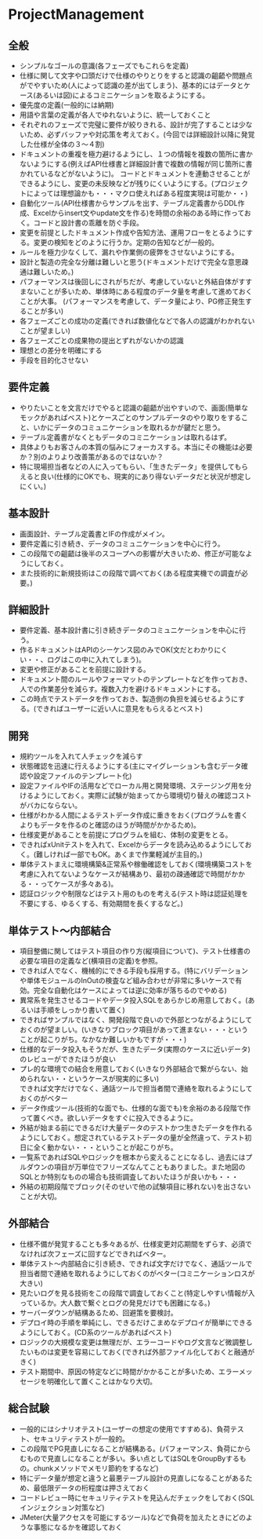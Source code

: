 # ProjectManagement

## 全般
- シンプルなゴールの意識(各フェーズでもこれらを定義)
- 仕様に関して文字や口頭だけで仕様のやりとりをすると認識の齟齬や問題点がでやすいため(人によって認識の差が出てしまう)、基本的にはデータとケース(あるいは図)によるコミニケーションを取るようにする。
- 優先度の定義(一般的には納期)
- 用語や言葉の定義が各人でゆれないように、統一しておくこと
- それぞれのフェーズで完璧に要件が絞りきれる、設計が完了することは少ないため、必ずバッファや対応策を考えておく。(今回では詳細設計以降に発覚した仕様が全体の３〜４割)
- ドキュメントの重複を極力避けるようにし、１つの情報を複数の箇所に書かないようにする(例えばAPI仕様書と詳細設計書で複数の情報が同じ箇所に書かれているなどがないように)。
コードとドキュメントを連動させることができるようにし、変更の未反映などが残りにくいようにする。(プロジェクトによっては理想論かも・・・マクロ使えればある程度実現は可能か・・)
- 自動化ツール(API仕様書からサンプルを出す、テーブル定義書からDDL作成、Excelからinsert文やupdate文を作る)を時間の余裕のある時に作っておく。コードと設計書の乖離を防ぐ手段。
- 変更を前提としたドキュメント作成や告知方法、運用フローをとるようにする。変更の検知をどのように行うか。定期の告知などが一般的。
- ルールを極力少なくして、漏れや作業側の疲弊をさせないようにする。
- 設計と製造の完全な分離は難しいと思う(ドキュメントだけで完全な意思疎通は難しいため。)
- パフォーマンスは後回しにされがちだが、考慮していないと外結自体がすすまないことが多いため、単体時にある程度のデータ量を考慮して進めておくことが大事。
(パフォーマンスを考慮して、データ量により、PG修正発生することが多い)
- 各フェーズごとの成功の定義(できれば数値化などで各人の認識がわかれないことが望ましい)
- 各フェーズごとの成果物の提出とずれがないかの認識
- 理想との差分を明確にする
- 手段を目的化させない

## 要件定義
- やりたいことを文言だけでやると認識の齟齬が出やすいので、画面(簡単なモックがあればベスト)とケースごとのサンプルデータのやり取りをすること、いかにデータのコミュニケーションを取れるかが鍵だと思う。
- テーブル定義書がなくともデータのコミニケーションは取れるはず。
- 具体よりもお客さんの本質の悩みにフォーカスする。本当にその機能は必要か？別のよりより改善策があるのではないか？
- 特に現場担当者などの人に入ってもらい、「生きたデータ」を提供してもらえると良い(仕様的にOKでも、現実的にあり得ないデータだと状況が想定しにくい。)

## 基本設計
- 画面設計、テーブル定義書とIFの作成がメイン。
- 要件定義に引き続き、データのコミュニケーションを中心に行う。
- この段階での齟齬は後半のスコープへの影響が大きいため、修正が可能なようにしておく。
- また技術的に新規技術はこの段階で調べておく(ある程度実機での調査が必要。)

## 詳細設計
- 要件定義、基本設計書に引き続きデータのコミュニケーションを中心に行う。
- 作るドキュメントはAPIのシーケンス図のみでOK(文だとわかりにくい・・、ログはこの中に入れてしまう)。
- 変更や修正があることを前提に設計する。
- ドキュメント間のルールやフォーマットのテンプレートなどを作っておき、人での作業差分を減らす。複数入力を避けるドキュメントにする。
- この時点でテストデータを作っておき、製造側の負担を減らせるようにする。(できればユーザーに近い人に意見をもらえるとベスト)

## 開発
- 規約ツールを入れて人チェックを減らす
- 状態確認を迅速に行えるようにする(主にマイグレーションも含むデータ確認や設定ファイルのテンプレート化)
- 設定ファイルやIFの活用などでローカル用と開発環境、ステージング用を分けるようにしておく。実際に試験が始まってから環境切り替えの確認コストがバカにならない。
- 仕様がわかる人間によるテストデータ作成に重きをおく(プログラムを書くよりもデータを作るのと確認のほうが時間がかかるため)。
- 仕様変更があることを前提にプログラムを組む、体制の変更をとる。
- できればxUnitテストを入れて、Excelからデータを読み込めるようにしておく。(難しければ一部でもOK。あくまで作業軽減が主目的。)
- 単体テストまえに環境構築&正常系や稼働確認をしておく(環境構築コストを考慮に入れてないようなケースが結構あり、最初の疎通確認で時間がかかる・・ってケースが多々ある)。
- 認証ロジックや制限などはテスト用のものを考える(テスト時は認証処理を不要にする、ゆるくする、有効期間を長くするなど。)

## 単体テスト〜内部結合
- 項目整備に関してはテスト項目の作り方(縦項目について)、テスト仕様書の必要な項目の定義など(横項目の定義)を参照。
- できれば人でなく、機械的にできる手段も採用する。(特にバリデーションや単体モジュールのInOutの検査など組み合わせが非常に多いケースで有効。完全な自動化はケースによっては逆に効率が落ちるのでやめる)
- 異常系を発生させるコードやデータ投入SQLをあらかじめ用意しておく。(あるいは手順をしっかり書いて置く)
- できればサンプルではなく、開発段階で良いので外部とつながるようにしておくのが望ましい。(いきなりブロック項目があって進まない・・・ということが起こりがち。なかなか難しいかもですが・・・)
- 仕様的なデータ投入もそうだが、生きたデータ(実際のケースに近いデータ)のレビューができたほうが良い
- プレ的な環境での結合を用意しておく(いきなり外部結合で繋がらない、始められない・・というケースが現実的に多い)<br>できれば文字だけでなく、通話ツールで担当者間で連絡を取れるようにしておくのがベター
- データ作成ツール(技術的な面でも、仕様的な面でも)を余裕のある段階で作って置くべき。欲しいデータをすぐに投入できるように。
- 外結が始まる前にできるだけ大量データのテストかつ生きたデータを作れるようにしておく。想定されているテストデータの量が全然違って、テスト初日に全く動かない・・・ということが起こりがち。
- 一覧系であればSQLやロジックを根本から変えることになるし、過去にはプルダウンの項目が万単位でフリーズなんてこともありました。また地図のSQLとか特別なものの場合も技術調査しておいたほうが良いかも・・・
- 外結の初期段階でブロック(そのせいで他の試験項目に移れない)を出さないことが大切。

## 外部結合
- 仕様不備が発覚することも多々あるが、仕様変更対応期間をずらす、必須でなければ次フェーズに回すなどできればベター。
- 単体テスト〜内部結合に引き続き、できれば文字だけでなく、通話ツールで担当者間で連絡を取れるようにしておくのがベター(コミニケーションロスが大きい)
- 見たいログを見る技術をこの段階で調査しておくこと(特定しやすい情報が入っているか。大人数で繋ぐとログの発見だけでも困難になる。)
- サーバーダウンが結構あるため、回避策を要検討。
- デプロイ時の手順を単純にし、できるだけこまめなデプロイが簡単にできるようにしておく。(CD系のツールがあればベスト)
- ロジックの大規模な変更は無理だが、エラーコードやログ文言など微調整したいものは変更を容易にしておく(できれば外部ファイル化しておくと融通がきく)
- テスト期間中、原因の特定などに時間がかかることが多いため、エラーメッセージを明確化して置くことはかなり大切。

## 総合試験
- 一般的にはシナリオテスト(ユーザーの想定の使用ですすめる)、負荷テスト、セキュリティテストが一般的。
- この段階でPG見直しになることが結構ある。(パフォーマンス、負荷にからむもので見直しになることが多い。多い点としてはSQLをGroupByするもの。chunkメソッドでメモリ節約をするなど)
- 特にデータ量が想定と違うと最悪テーブル設計の見直しになることがあるため、最低限データの桁程度は押さえておく
- コードレビュー時にセキュリティテストを見込んだチェックをしておく(SQLインジェクション対策など)
- JMeter(大量アクセスを可能にするツール)などで負荷を加えたときにどのような事態になるかを確認しておく